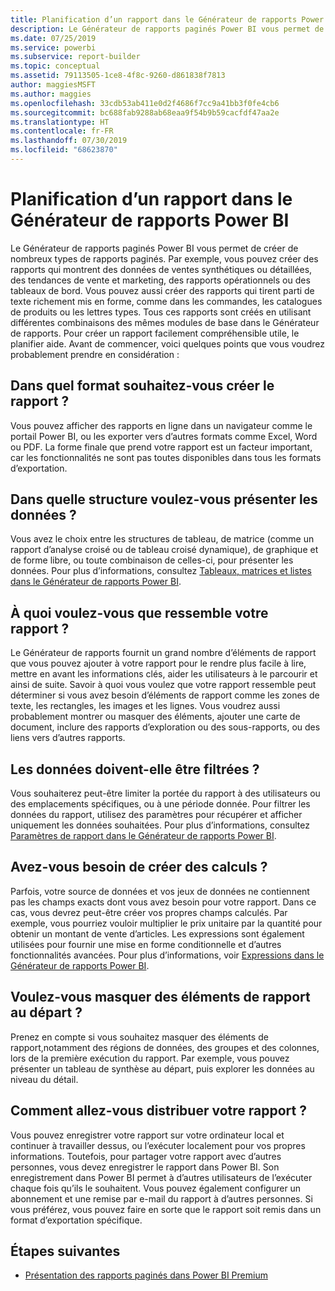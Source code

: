```yaml
---
title: Planification d’un rapport dans le Générateur de rapports Power BI
description: Le Générateur de rapports paginés Power BI vous permet de créer de nombreux types de rapports paginés. Pour créer un rapport facilement compréhensible utile, le planifier aide.
ms.date: 07/25/2019
ms.service: powerbi
ms.subservice: report-builder
ms.topic: conceptual
ms.assetid: 79113505-1ce8-4f8c-9260-d861838f7813
author: maggiesMSFT
ms.author: maggies
ms.openlocfilehash: 33cdb53ab411e0d2f4686f7cc9a41bb3f0fe4cb6
ms.sourcegitcommit: bc688fab9288ab68eaa9f54b9b59cacfdf47aa2e
ms.translationtype: HT
ms.contentlocale: fr-FR
ms.lasthandoff: 07/30/2019
ms.locfileid: "68623870"
---
```

# <a name="planning-a-report-in-power-bi-report-builder"></a>Planification d’un rapport dans le Générateur de rapports Power BI

Le Générateur de rapports paginés Power BI vous permet de créer de nombreux types de rapports paginés. Par exemple, vous pouvez créer des rapports qui montrent des données de ventes synthétiques ou détaillées, des tendances de vente et marketing, des rapports opérationnels ou des tableaux de bord. Vous pouvez aussi créer des rapports qui tirent parti de texte richement mis en forme, comme dans les commandes, les catalogues de produits ou les lettres types. Tous ces rapports sont créés en utilisant différentes combinaisons des mêmes modules de base dans le Générateur de rapports. Pour créer un rapport facilement compréhensible utile, le planifier aide. Avant de commencer, voici quelques points que vous voudrez probablement prendre en considération :  
  
## <a name="in-what-format-do-you-want-the-report-to-appear"></a>Dans quel format souhaitez-vous créer le rapport ?
  
Vous pouvez afficher des rapports en ligne dans un navigateur comme le portail Power BI, ou les exporter vers d’autres formats comme Excel, Word ou PDF. La forme finale que prend votre rapport est un facteur important, car les fonctionnalités ne sont pas toutes disponibles dans tous les formats d’exportation. 
  
## <a name="in-what-structure-do-you-want-to-present-the-data"></a>Dans quelle structure voulez-vous présenter les données ?
  
Vous avez le choix entre les structures de tableau, de matrice (comme un rapport d’analyse croisé ou de tableau croisé dynamique), de graphique et de forme libre, ou toute combinaison de celles-ci, pour présenter les données. Pour plus d’informations, consultez [Tableaux, matrices et listes dans le Générateur de rapports Power BI](report-builder-tables-matrices-lists.md).  
  
## <a name="how-do-you-want-your-report-to-look"></a>À quoi voulez-vous que ressemble votre rapport ?
  
Le Générateur de rapports fournit un grand nombre d’éléments de rapport que vous pouvez ajouter à votre rapport pour le rendre plus facile à lire, mettre en avant les informations clés, aider les utilisateurs à le parcourir et ainsi de suite. Savoir à quoi vous voulez que votre rapport ressemble peut déterminer si vous avez besoin d’éléments de rapport comme les zones de texte, les rectangles, les images et les lignes. Vous voudrez aussi probablement montrer ou masquer des éléments, ajouter une carte de document, inclure des rapports d’exploration ou des sous-rapports, ou des liens vers d’autres rapports.   
  
## <a name="should-the-data-be-filtered"></a>Les données doivent-elle être filtrées ?
  
Vous souhaiterez peut-être limiter la portée du rapport à des utilisateurs ou des emplacements spécifiques, ou à une période donnée. Pour filtrer les données du rapport, utilisez des paramètres pour récupérer et afficher uniquement les données souhaitées. Pour plus d’informations, consultez [Paramètres de rapport dans le Générateur de rapports Power BI](paginated-reports-parameters.md).  
  
## <a name="do-you-need-to-create-calculations"></a>Avez-vous besoin de créer des calculs ? 
  
Parfois, votre source de données et vos jeux de données ne contiennent pas les champs exacts dont vous avez besoin pour votre rapport. Dans ce cas, vous devrez peut-être créer vos propres champs calculés. Par exemple, vous pourriez vouloir multiplier le prix unitaire par la quantité pour obtenir un montant de vente d’articles. Les expressions sont également utilisées pour fournir une mise en forme conditionnelle et d’autres fonctionnalités avancées. Pour plus d’informations, voir [Expressions dans le Générateur de rapports Power BI](report-builder-expressions.md).  
  
## <a name="do-you-want-to-hide-report-items-initially"></a>Voulez-vous masquer des éléments de rapport au départ ?
  
Prenez en compte si vous souhaitez masquer des éléments de rapport,notamment des régions de données, des groupes et des colonnes, lors de la première exécution du rapport. Par exemple, vous pouvez présenter un tableau de synthèse au départ, puis explorer les données au niveau du détail. 
  
## <a name="how-are-you-going-to-deliver-your-report"></a>Comment allez-vous distribuer votre rapport ?  
  
Vous pouvez enregistrer votre rapport sur votre ordinateur local et continuer à travailler dessus, ou l’exécuter localement pour vos propres informations. Toutefois, pour partager votre rapport avec d’autres personnes, vous devez enregistrer le rapport dans Power BI. Son enregistrement dans Power BI permet à d’autres utilisateurs de l’exécuter chaque fois qu’ils le souhaitent. Vous pouvez également configurer un abonnement et une remise par e-mail du rapport à d’autres personnes. Si vous préférez, vous pouvez faire en sorte que le rapport soit remis dans un format d’exportation spécifique. 
  
## <a name="next-steps"></a>Étapes suivantes

- [Présentation des rapports paginés dans Power BI Premium](paginated-reports-report-builder-power-bi.md)
